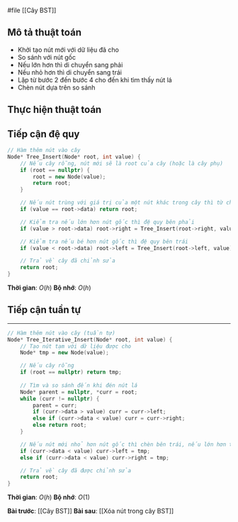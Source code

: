 #file [[Cây BST]]

## **Mô tả thuật toán**
- Khởi tạo nút mới với dữ liệu đã cho
- So sánh với nút gốc
- Nếu lớn hơn thì di chuyển sang phải
- Nếu nhỏ hơn thì di chuyển sang trái
- Lặp từ bước 2 đến bước 4 cho đến khi tìm thấy nút lá
- Chèn nút dựa trên so sánh

## **Thực hiện thuật toán**
## Tiếp cận đệ quy
``` cpp
// Hàm thêm nút vào cây
Node* Tree_Insert(Node* root, int value) {
    // Nếu cây rỗng, nút mới sẽ là root của cây (hoặc là cây phụ)
    if (root == nullptr) {
        root = new Node(value);
        return root;
    }

    // Nếu nút trùng với giá trị của một nút khác trong cây thì từ chối chèn
    if (value == root->data) return root;

    // Kiểm tra nếu lớn hơn nút gốc thì đệ quy bên phải
    if (value > root->data) root->right = Tree_Insert(root->right, value);

    // Kiểm tra nếu bé hơn nút gốc thì đệ quy bên trái
    if (value < root->data) root->left = Tree_Insert(root->left, value);

    // Trả về cây đã chỉnh sửa
    return root;
}
```

**Thời gian**: $O(h)$
**Bộ nhớ**: $O(h)$
## Tiếp cận tuần tự
---
``` cpp
// Hàm thêm nút vào cây (tuần tự)
Node* Tree_Iterative_Insert(Node* root, int value) {
    // Tạo nút tạm với dữ liệu được cho
    Node* tmp = new Node(value);

    // Nếu cây rỗng
    if (root == nullptr) return tmp;
    
    // Tìm và so sánh đến khi đén nút lá
    Node* parent = nullptr, *curr = root;
    while (curr != nullptr) {
        parent = curr;
        if (curr->data > value) curr = curr->left;
        else if (curr->data < value) curr = curr->right;
        else return root;
    }

    // Nếu nút mới nhỏ hơn nút gốc thì chèn bên trái, nếu lớn hơn thì chèn bên phải
    if (curr->data < value) curr->left = tmp;
    else if (curr->data < value) curr->right = tmp;

    // Trả về cây đã được chỉnh sửa
    return root;
}
```

**Thời gian**: $O(h)$
**Bộ nhớ**: $O(1)$

**Bài trước**: [[Cây BST]]
**Bài sau**: [[Xóa nút trong cây BST]]